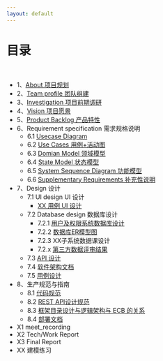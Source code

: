 ```yaml
---
layout: default
---
```


# [](#TOC)目录

&nbsp;&nbsp; 

* 1、[About 项目规划](01-about)
* 2、[Team profile 团队组建](02-team-profile)
* 3、[Investigation 项目前期调研](03-investigation)
* 4、[Vision 项目愿景](04-vision)
* 5、[Product Backlog 产品特性](05-product-backlog)
* 6、Requirement specification 需求规格说明
    - 6.1 [Usecase Diagram](06-01-usecase-diagram)
    - 6.2 [Use Cases 用例+活动图](06-02-use-cases)
    - 6.3 [Domian Model 领域模型](06-03-domain-model)
    - 6.4 [State Model 状态模型](06-04-state-model)
    - 6.5 [System Sequence Diagram 功能模型](06-05-system-sequence-diagram)
    - 6.6 [Supplementary Requirements 补充性说明](06-06-supplementary-requirements)
* 7、Design 设计
    - 7.1 UI design UI 设计
        - [XX 用例 UI 设计](07-01-01-XX-ui-design)
    - 7.2 Database design 数据库设计
        - 7.2.1 [用户及权限系统数据库设计](07-02-01-database-design)
        - 7.2.2 [数据库ER模型图](07-02-02-database-er-model)
        - 7.2.3 XX子系统数据课设计
        - 7.2.x [第三方数据评审结果](07-02-03-第三方数据评审结果)
    - 7.3 [API 设计](07-03-API)
    - 7.4 [软件架构文档](07-04-software-architecture-document)
    - 7.5 [用例设计](07-05-usecase-design)
* 8、生产规范与指南
    - 8.1 [代码规范](08-01-coding-standard)
    - 8.2 [REST API设计规范](08-02-RESTful-api-design-standard)
    - 8.3 [框架目录设计与逻辑架构与 ECB 的关系](08-03-relationship-between-ECB-framework-directory-design-logic-archit)
    - 8.4 [部署文档](08-04-deployment-doc)
* X1 meet_recording
* X2 Tech/Work Report
* X3 Final Report
* XX 建模练习
